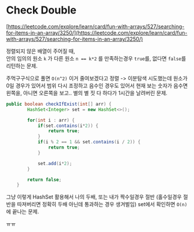 # Check Double    
   
[https://leetcode.com/explore/learn/card/fun-with-arrays/527/searching-for-items-in-an-array/3250/](https://leetcode.com/explore/learn/card/fun-with-arrays/527/searching-for-items-in-an-array/3250/)   
   
정렬되지 않은 배열이 주어질 때,   
안의 임의의 원소 `k` 가 다른 원소 `n == k*2` 를 만족하는경우 `true`를, 없다면 `false`를 리턴하는 문제.   
   
주먹구구식으로 풀면 `O(n^2)` 이거 줄여보겠다고 정렬 -> 이분탐색 시도했는데 원소가 0일 경우가 있어서 범위 다시 조정하고 음수인 경우도 있어서 현재 보는 숫자가 음수면 왼쪽을, 아니면 오른쪽을 보고.. 별의 별 짓 다 하다가 1시간을 날려버린 문제.   
   
``` java
public boolean checkIfExist(int[] arr) {
        HashSet<Integer> set = new HashSet<>();

        for(int i : arr) {
            if(set.contains(i*2)) {
                return true;
            }
            if(i % 2 == 1 && set.contains(i / 2)) {
                return true;
            }

            set.add(i*2);
        }

        return false;
    }
```   
   
그냥 이렇게 HashSet 활용해서 나의 두배, 또는 내가 짝수일경우 절반 (홀수일경우 절반을 따져버리면 정확히 두배 아닌데 통과하는 경우 생겨벌임) set에서 확인하면 `O(n)` 에 끝나는 문제.   
   
ㅠㅠ